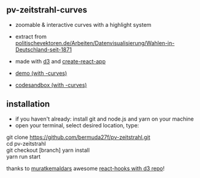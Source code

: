 ## pv-zeitstrahl-curves

- zoomable & interactive curves with a highlight system  
- extract from [politischevektoren.de/Arbeiten/Datenvisualisierung/Wahlen-in-Deutschland-seit-1871](https://politischevektoren.de/Arbeiten/Datenvisualisierung/Wahlen-in-Deutschland-seit-1871)

- made with [d3](https://github.com/d3/d3) and [create-react-app](https://github.com/facebook/create-react-app)  
- [demo (with -curves)](https://bermuda27f.github.io/pv-zeitstrahl/)
- [codesandbox (with -curves)](https://codesandbox.io/s/pv-zeitstrahl-ikqxkw)

## installation

- if you haven't already: install git and node.js and yarn on your machine
- open your terminal, select desired location, type: 

git clone https://github.com/bermuda27f/pv-zeitstrahl.git  
cd pv-zeitstrahl  
git checkout [branch]
yarn install  
yarn run start  

thanks to [muratkemaldars](https://github.com/muratkemaldar) awesome [react-hooks with d3 repo](https://github.com/muratkemaldar/using-react-hooks-with-d3)!
